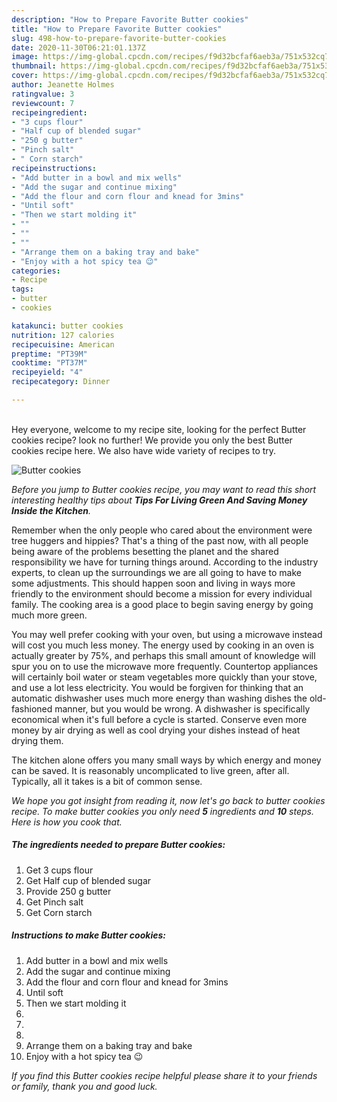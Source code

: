 ```yaml
---
description: "How to Prepare Favorite Butter cookies"
title: "How to Prepare Favorite Butter cookies"
slug: 498-how-to-prepare-favorite-butter-cookies
date: 2020-11-30T06:21:01.137Z
image: https://img-global.cpcdn.com/recipes/f9d32bcfaf6aeb3a/751x532cq70/butter-cookies-recipe-main-photo.jpg
thumbnail: https://img-global.cpcdn.com/recipes/f9d32bcfaf6aeb3a/751x532cq70/butter-cookies-recipe-main-photo.jpg
cover: https://img-global.cpcdn.com/recipes/f9d32bcfaf6aeb3a/751x532cq70/butter-cookies-recipe-main-photo.jpg
author: Jeanette Holmes
ratingvalue: 3
reviewcount: 7
recipeingredient:
- "3 cups flour"
- "Half cup of blended sugar"
- "250 g butter"
- "Pinch salt"
- " Corn starch"
recipeinstructions:
- "Add butter in a bowl and mix wells"
- "Add the sugar and continue mixing"
- "Add the flour and corn flour and knead for 3mins"
- "Until soft"
- "Then we start molding it"
- ""
- ""
- ""
- "Arrange them on a baking tray and bake"
- "Enjoy with a hot spicy tea 😉"
categories:
- Recipe
tags:
- butter
- cookies

katakunci: butter cookies 
nutrition: 127 calories
recipecuisine: American
preptime: "PT39M"
cooktime: "PT37M"
recipeyield: "4"
recipecategory: Dinner

---
```

<br>
Hey everyone, welcome to my recipe site, looking for the perfect Butter cookies recipe? look no further! We provide you only the best Butter cookies recipe here. We also have wide variety of recipes to try.
<br>


![Butter cookies](https://img-global.cpcdn.com/recipes/f9d32bcfaf6aeb3a/751x532cq70/butter-cookies-recipe-main-photo.jpg)

<i>Before you jump to Butter cookies recipe, you may want to read this short interesting healthy tips about 
<strong>Tips For Living Green And Saving Money Inside the Kitchen</strong>.</i>
</br>

Remember when the only people who cared about the environment were tree huggers and hippies? That's a thing of the past now, with all people being aware of the problems besetting the planet and the shared responsibility we have for turning things around. According to the industry experts, to clean up the surroundings we are all going to have to make some adjustments. This should happen soon and living in ways more friendly to the environment should become a mission for every individual family. The cooking area is a good place to begin saving energy by going much more green.

You may well prefer cooking with your oven, but using a microwave instead will cost you much less money. The energy used by cooking in an oven is actually greater by 75%, and perhaps this small amount of knowledge will spur you on to use the microwave more frequently. Countertop appliances will certainly boil water or steam vegetables more quickly than your stove, and use a lot less electricity. You would be forgiven for thinking that an automatic dishwasher uses much more energy than washing dishes the old-fashioned manner, but you would be wrong. A dishwasher is specifically economical when it's full before a cycle is started. Conserve even more money by air drying as well as cool drying your dishes instead of heat drying them.

The kitchen alone offers you many small ways by which energy and money can be saved. It is reasonably uncomplicated to live green, after all. Typically, all it takes is a bit of common sense.


<i>We hope you got insight from reading it, now let's go back to butter cookies recipe. To make butter cookies you only need <strong>5</strong> ingredients and <strong>10</strong> steps. Here is how you cook that.
</i>

##### The ingredients needed to prepare Butter cookies:

1. Get 3 cups flour
1. Get Half cup of blended sugar
1. Provide 250 g butter
1. Get Pinch salt
1. Get  Corn starch


##### Instructions to make Butter cookies:

1. Add butter in a bowl and mix wells
1. Add the sugar and continue mixing
1. Add the flour and corn flour and knead for 3mins
1. Until soft
1. Then we start molding it
1. 
1. 
1. 
1. Arrange them on a baking tray and bake
1. Enjoy with a hot spicy tea 😉


<i>If you find this Butter cookies recipe helpful please share it to your friends or family, thank you and good luck.</i>
